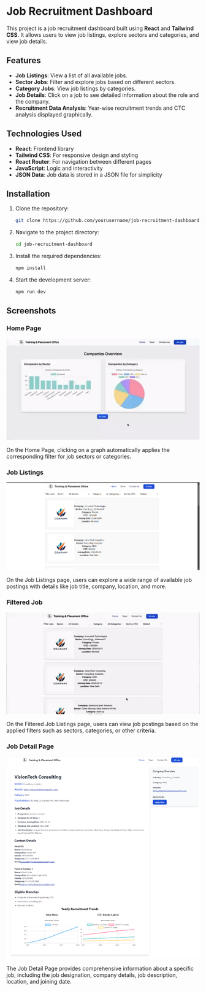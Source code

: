 # Job Recruitment Dashboard

This project is a job recruitment dashboard built using **React** and **Tailwind CSS**. It allows users to view job listings, explore sectors and categories, and view job details.

## Features

- **Job Listings**: View a list of all available jobs.
- **Sector Jobs**: Filter and explore jobs based on different sectors.
- **Category Jobs**: View job listings by categories.
- **Job Details**: Click on a job to see detailed information about the role and the company.
- **Recruitment Data Analysis**: Year-wise recruitment trends and CTC analysis displayed graphically.

## Technologies Used

- **React**: Frontend library
- **Tailwind CSS**: For responsive design and styling
- **React Router**: For navigation between different pages
- **JavaScript**: Logic and interactivity
- **JSON Data**: Job data is stored in a JSON file for simplicity

## Installation

1. Clone the repository:
    ```bash
    git clone https://github.com/yourusername/job-recruitment-dashboard.git
    ```
2. Navigate to the project directory:
    ```bash
    cd job-recruitment-dashboard
    ```
3. Install the required dependencies:
    ```bash
    npm install
    ```
4. Start the development server:
    ```bash
    npm run dev
    ```

## Screenshots

### Home Page

![Home Page](./src/assets/home.gif.gif)

On the Home Page, clicking on a graph automatically applies the corresponding filter for job sectors or categories.

### Job Listings

![Job Listings](./src/assets/Joblisting.png)

On the Job Listings page, users can explore a wide range of available job postings with details like job title, company, location, and more.


### Filtered Job 

![Job Listings](./src/assets/sort.gif.gif)

On the Filtered Job Listings page, users can view job postings based on the applied filters such as sectors, categories, or other criteria.

### Job Detail Page

![Job Detail Page](./src/assets/jobdetail.png)

The Job Detail Page provides comprehensive information about a specific job, including the job designation, company details, job description, location, and joining date.


